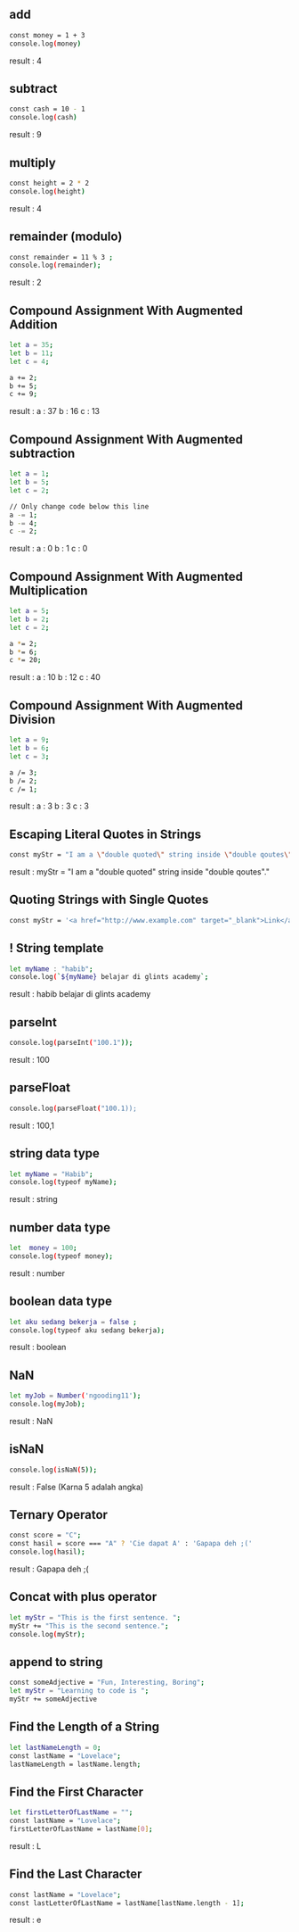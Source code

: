 ## add

```sh
const money = 1 + 3
console.log(money)
```
result : 4

## subtract

```sh
const cash = 10 - 1
console.log(cash)
```

result : 9

## multiply

```sh
const height = 2 * 2
console.log(height)
```

result : 4

## remainder (modulo)
```sh
const remainder = 11 % 3 ;
console.log(remainder);
```
result : 2 

## Compound Assignment With Augmented Addition
```sh
let a = 35;
let b = 11;
let c = 4;

a += 2;
b += 5;
c += 9;
```
result :
a : 37
b : 16
c : 13

## Compound Assignment With Augmented subtraction
```sh
let a = 1;
let b = 5;
let c = 2;

// Only change code below this line
a -= 1;
b -= 4;
c -= 2;
```
result :
a : 0
b : 1
c : 0
## Compound Assignment With Augmented Multiplication
```sh
let a = 5;
let b = 2;
let c = 2;

a *= 2;
b *= 6;
c *= 20;
```
result : 
a : 10
b : 12
c : 40
## Compound Assignment With Augmented Division
```sh
let a = 9;
let b = 6;
let c = 3;

a /= 3;
b /= 2;
c /= 1;
```

result : 
a : 3
b : 3
c : 3

## Escaping Literal Quotes in Strings
```sh
const myStr = "I am a \"double quoted\" string inside \"double qoutes\"."; 
```

result : myStr = "I am a "double quoted" string inside "double qoutes"."

## Quoting Strings with Single Quotes
```sh
const myStr = '<a href="http://www.example.com" target="_blank">Link</a>';
```
## ! String template 
```sh
let myName : "habib";
console.log(`${myName} belajar di glints academy`;
```
result : habib belajar di glints academy

## parseInt

```sh
console.log(parseInt("100.1"));
```

result : 100
         
## parseFloat

```sh
console.log(parseFloat("100.1));
```

result : 100,1

## string data type

```sh
let myName = "Habib";
console.log(typeof myName);
```

result : string

## number data type

```sh
let  money = 100;
console.log(typeof money);
```
result : number

## boolean data type

```sh
let aku sedang bekerja = false ;
console.log(typeof aku sedang bekerja);
```

result : boolean

## NaN

```sh
let myJob = Number('ngooding11');
console.log(myJob);
```

result : NaN

## isNaN

```sh
console.log(isNaN(5));
```

result : False (Karna 5 adalah angka)

## Ternary Operator

```sh
const score = "C";
const hasil = score === "A" ? 'Cie dapat A' : 'Gapapa deh ;('
console.log(hasil);
```

result : Gapapa deh ;( 

## Concat with plus operator

```sh
let myStr = "This is the first sentence. ";
myStr += "This is the second sentence.";
console.log(myStr);
```

## append to string
```sh
const someAdjective = "Fun, Interesting, Boring";
let myStr = "Learning to code is ";
myStr += someAdjective
```

## Find the Length of a String

```sh
let lastNameLength = 0;
const lastName = "Lovelace";
lastNameLength = lastName.length;
```

## Find the First Character
```sh
let firstLetterOfLastName = "";
const lastName = "Lovelace";
firstLetterOfLastName = lastName[0]; 
```

result : L 

## Find the Last Character

```sh
const lastName = "Lovelace";
const lastLetterOfLastName = lastName[lastName.length - 1]; 
```

result : e